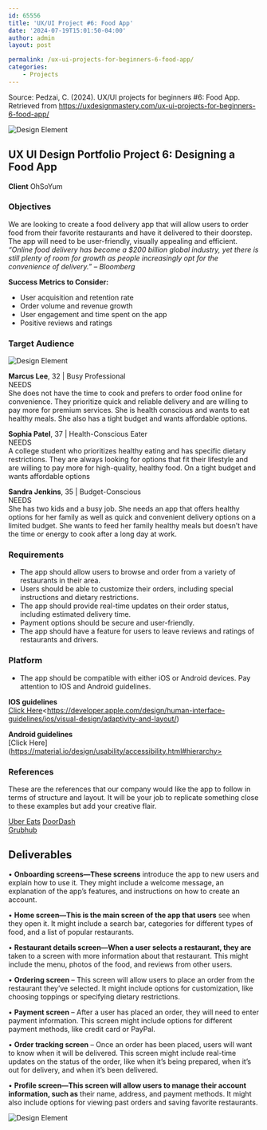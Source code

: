 ```yaml
---
id: 65556
title: 'UX/UI Project #6: Food App'
date: '2024-07-19T15:01:50-04:00'
author: admin
layout: post

permalink: /ux-ui-projects-for-beginners-6-food-app/
categories:
    - Projects
---
```


Source: Pedzai, C. (2024). UX/UI projects for beginners #6: Food App. Retrieved from https://uxdesignmastery.com/ux-ui-projects-for-beginners-6-food-app/

![Design Element](https://uxdesignmastery.com/wp-content/uploads/2023/05/Takeawayfood.png)

## UX UI Design Portfolio Project 6: Designing a Food App

**Client** OhSoYum

### Objectives

We are looking to create a food delivery app that will allow users to order food from their favorite restaurants and have it delivered to their doorstep. The app will need to be user-friendly, visually appealing and efficient. *“Online food delivery has become a $200 billion global industry, yet there is still plenty of room for growth as people increasingly opt for the convenience of delivery.” – Bloomberg*

**Success Metrics to Consider:**  
- User acquisition and retention rate  
- Order volume and revenue growth  
- User engagement and time spent on the app  
- Positive reviews and ratings

### Target Audience

![Design Element](https://uxdesignmastery.com/wp-content/uploads/2023/05/Target-Audience-Food-App-1024x338.png)

**Marcus Lee**, 32 | Busy Professional  
NEEDS  
She does not have the time to cook and prefers to order food online for convenience. They prioritize quick and reliable delivery and are willing to pay more for premium services. She is health conscious and wants to eat healthy meals. She also has a tight budget and wants affordable options.

**Sophia Patel**, 37 | Health-Conscious Eater  
NEEDS  
A college student who prioritizes healthy eating and has specific dietary restrictions. They are always looking for options that fit their lifestyle and are willing to pay more for high-quality, healthy food. On a tight budget and wants affordable options

**Sandra Jenkins**, 35 | Budget-Conscious  
NEEDS  
She has two kids and a busy job. She needs an app that offers healthy options for her family as well as quick and convenient delivery options on a limited budget. She wants to feed her family healthy meals but doesn’t have the time or energy to cook after a long day at work.

### Requirements

- The app should allow users to browse and order from a variety of restaurants in their area.
- Users should be able to customize their orders, including special instructions and dietary restrictions.
- The app should provide real-time updates on their order status, including estimated delivery time.
- Payment options should be secure and user-friendly.
- The app should have a feature for users to leave reviews and ratings of restaurants and drivers.

### Platform

- The app should be compatible with either iOS or Android devices. Pay attention to IOS and Android guidelines.

**IOS guidelines**  
[Click Here](http://https//developer.apple.com/design/human-interface-guidelines/ios/visual-design/adaptivity-and-layout/)<https://developer.apple.com/design/human-interface-guidelines/ios/visual-design/adaptivity-and-layout/)

**Android guidelines**  
[Click Here](https://material.io/design/usability/accessibility.html#hierarchy>

### References

These are the references that our company would like the app to follow in terms of structure and layout. It will be your job to replicate something close to these examples but add your creative flair.

[Uber Eats](https://www.ubereats.com/)
[DoorDash](https://www.doordash.com/)  
[Grubhub](https://www.grubhub.com/>)

## Deliverables

• **Onboarding screens—These screens** introduce the app to new users and explain how to use it. They might include a welcome message, an explanation of the app’s features, and instructions on how to create an account.

• **Home screen—This is the main screen of the app that users** see when they open it. It might include a search bar, categories for different types of food, and a list of popular restaurants.

• **Restaurant details screen—When a user selects a restaurant, they are** taken to a screen with more information about that restaurant. This might include the menu, photos of the food, and reviews from other users.

• **Ordering screen** – This screen will allow users to place an order from the restaurant they’ve selected. It might include options for customization, like choosing toppings or specifying dietary restrictions.

• **Payment screen** – After a user has placed an order, they will need to enter payment information. This screen might include options for different payment methods, like credit card or PayPal.

• **Order tracking screen** – Once an order has been placed, users will want to know when it will be delivered. This screen might include real-time updates on the status of the order, like when it’s being prepared, when it’s out for delivery, and when it’s been delivered.

• **Profile screen—This screen will allow users to manage their account information, such as** their name, address, and payment methods. It might also include options for viewing past orders and saving favorite restaurants.

![Design Element](https://uxdesignmastery.com/wp-content/uploads/2023/05/testing-1024x415.png)
